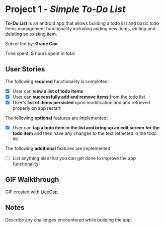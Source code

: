 # Project 1 - *Simple To-Do List*

**To-Do List** is an android app that allows building a todo list and basic todo items management functionality including adding new items, editing and deleting an existing item.

Submitted by: **Grace Cao**

Time spent: **5** hours spent in total

## User Stories

The following **required** functionality is completed:

* [x] User can **view a list of todo items**
* [x] User can **successfully add and remove items** from the todo list
* [x] User's **list of items persisted** upon modification and and retrieved properly on app restart

The following **optional** features are implemented:

* [x] User can **tap a todo item in the list and bring up an edit screen for the todo item** and then have any changes to the text reflected in the todo list

The following **additional** features are implemented:

* [ ] List anything else that you can get done to improve the app functionality!

## GIF Walkthrough

GIF created with [LiceCap](http://www.cockos.com/licecap/).

## Notes

Describe any challenges encountered while building the app.
